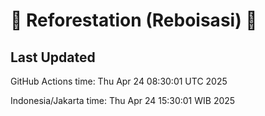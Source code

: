
# 🌳 Reforestation (Reboisasi) 🌲

## Last Updated

GitHub Actions time: Thu Apr 24 08:30:01 UTC 2025

Indonesia/Jakarta time: Thu Apr 24 15:30:01 WIB 2025
